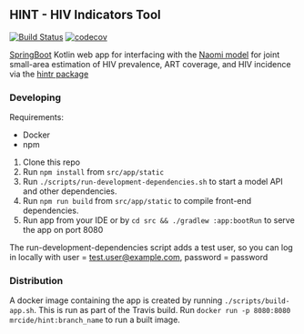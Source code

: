 ## HINT - HIV Indicators Tool
[![Build Status](https://travis-ci.com/mrc-ide/hint.svg?branch=master)](https://travis-ci.com/mrc-ide/hint)
[![codecov](https://codecov.io/gh/mrc-ide/hint/branch/master/graph/badge.svg)](https://codecov.io/gh/mrc-ide/hint)

[SpringBoot](https://spring.io/projects/spring-boot) Kotlin web app for interfacing with the [Naomi model](https://github.com/mrc-ide/naomi-dev) for joint small-area estimation of HIV prevalence, ART coverage, and HIV incidence via the [hintr package](https://github.com/mrc-ide/hintr)

### Developing
Requirements:
* Docker
* npm

1. Clone this repo
1. Run `npm install` from `src/app/static`
1. Run `./scripts/run-development-dependencies.sh` to start a model API and other dependencies.
1. Run `npm run build` from `src/app/static` to compile front-end dependencies.
1. Run app from your IDE or by `cd src && ./gradlew :app:bootRun` to serve the app on port 8080

The run-development-dependencies script adds a test user, so you can log in locally with user = test.user@example.com, password = password

### Distribution
A docker image containing the app is created by running `./scripts/build-app.sh`. This is run as part of 
the Travis build. 
Run `docker run -p 8080:8080 mrcide/hint:branch_name` to run a built image.
